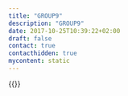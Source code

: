 ```yaml
---
title: "GROUP9"
description: "GROUP9"
date: 2017-10-25T10:39:22+02:00
draft: false
contact: true
contacthidden: true
mycontent: static
---
```

{{<partner-single
company="GROUP9"
type="si"
website="https://group9.nl/"
countrycode="NL"
city="Vught"
description="GROUP9 brings experienced Java professionals to business challenges. A group of highly motivated, skilled and articulate consultants offers expertise that bridges the gap between business and IT. Business process management is a focus area in our projects as we dive into understanding your domain and automating its supporting systems. Knowing your ambitions allows us to create a technological reality for them. By applying our vision and giving you insights into possibilities and consequences of the choices made we make a difference for your business."
siregion="na,latam,emea,emea,apac"
level="basic"
logo="//images.ctfassets.net/vpidbgnakfvf/2Pr940QKZFFWDRhDFXhPNO/450d4414ed12a92bd1b7a96200d6091d/group9_logo.png">}}